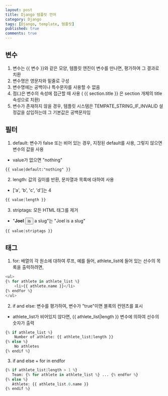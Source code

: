 ```yaml
---
layout: post
title: Django 템플릿 언어
category: Django
tags: [Django, template, 템플릿]
published: true
comments: true
---
```



변수
---
1. 변수는 {{ 변수 }}와 같은 모양, 템플릿 엔진이 변수를 만나면, 평가하여 그 결과로 치환  
2. 변수명은 영문자와 밑줄로 구성  
3. 변수명에는 공백이나 특수문자를 사용할 수 없음  
4. 점(.)은 변수의 속성에 접근할 때 사용 ( {{ section.title }} 은 section 개체의 title 속성으로 치환)  
5. 변수가 존재하지 않을 경우, 템플릿 시스템은 TEMPATE_STRING_IF_INVALID 설정값을 삽입하는데 그 기본값은 공백문자임  


필터
---
1. default: 변수가 false 또는 비어 있는 경우, 지정된 default를 사용, 그렇지 않으면 변수의 값을 사용
 - value가 없으면 "nothing"

```
{{ value|default:"nothing" }}
```
2. length: 값의 길이를 반환, 문자열과 목록에 대하여 사용
 - ['a', 'b', 'c', 'd']는 4

```python
{{ value|length }}
```

3. striptags: 모든 HTML 태그를 제거
 - "<b>Joel</b> <button>is</button> a <span>slug</span>"는 "Joel is a slug"

```python
{{ value|striptags }}
```


태그
---
1. for: 배열의 각 원소에 대하여 루프, 예를 들어, athlete_list에 들어 있는 선수의 목록을 출력하려면,
```python
<ul>
{% for athlete in athlete_list %}
    <li>{{ athlete.name }}</li>
{% endfor %}
</ul>
```

2. if and else: 변수를 평가하여, 변수가 "true"이면 블록의 컨텐츠를 표시
 - athlete_list가 비어있지 않다면, {{ athlete_list|length }} 변수에 의하여 선수의 숫자가 출력
```python
{% if athlete_list %}
    Number of athlete: {{ athlete_list|length }}
{% else %}
    No athletes
{% endif %}
```

3. if and else + for in endfor
```python
{% if athlete_list|length > 1 %}
   Team: {% for athlete in athlete_list %} ... {% endfor %}
{% else %}
   Athlete: {{ athlete_list.0.name }}
{% endif %}
```
